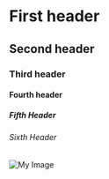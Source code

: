 # First header
## Second header
### Third header
#### Fourth header
##### Fifth Header
###### Sixth Header

![My Image](https://photos.app.goo.gl/qqHmQLHB3TMSTVrM9)
